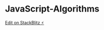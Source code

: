 # JavaScript-Algorithms

[Edit on StackBlitz ⚡️](https://stackblitz.com/edit/stackblitz-starters-2smqte)